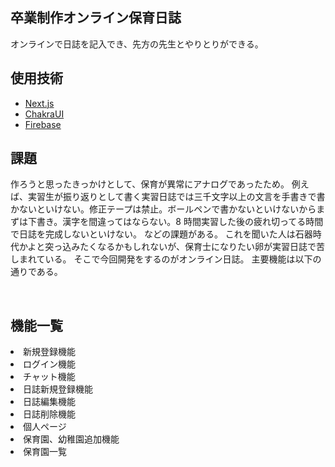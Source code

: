 

## 卒業制作オンライン保育日誌

オンラインで日誌を記入でき、先方の先生とやりとりができる。

## 使用技術

- [Next.js](https://nextjs.org/)
- [ChakraUI](https://chakra-ui.com/)
- [Firebase](https://firebase.google.com/?gclid=Cj0KCQjw6ZOIBhDdARIsAMf8YyHL3sDQSF1bs7B-k-1cOFPXQSQRJpo9n_rSx-qabll60dfORnU-hRYaAr9UEALw_wcB&gclsrc=aw.ds)

## 課題

作ろうと思ったきっかけとして、保育が異常にアナログであったため。
例えば、実習生が振り返りとして書く実習日誌では三千文字以上の文言を手書きで書かないといけない。修正テープは禁止。ボールペンで書かないといけないからまずは下書き。漢字を間違ってはならない。8 時間実習した後の疲れ切ってる時間で日誌を完成しないといけない。
などの課題がある。
これを聞いた人は石器時代かよと突っ込みたくなるかもしれないが、保育士になりたい卵が実習日誌で苦しまれている。
そこで今回開発をするのがオンライン日誌。
主要機能は以下の通りである。

</br>

## 機能一覧

<li>新規登録機能</li>
<li>ログイン機能</li>
<li>チャット機能</li>
<li>日誌新規登録機能</li>
<li>日誌編集機能</li>
<li>日誌削除機能</li>
<li>個人ページ</li>
<li>保育園、幼稚園追加機能</li>
<li>保育園一覧</li>


